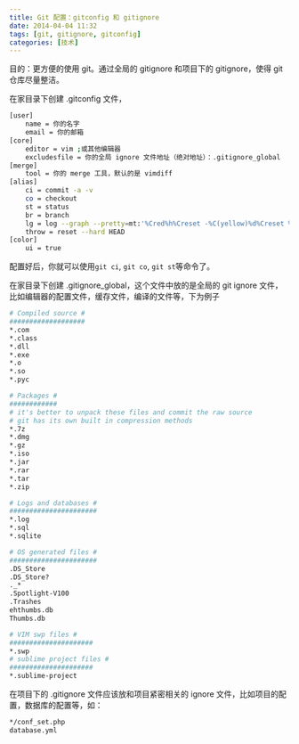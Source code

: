 ```yaml
---
title: Git 配置：gitconfig 和 gitignore
date: 2014-04-04 11:32
tags: [git, gitignore, gitconfig] 
categories: [技术]
---
```


目的：更方便的使用 git。通过全局的 gitignore 和项目下的 gitignore，使得 git 仓库尽量整洁。

<!--more-->

在家目录下创建 .gitconfig 文件，

~~~ bash
[user]
	name = 你的名字
	email = 你的邮箱
[core]
    editor = vim ;或其他编辑器
    excludesfile = 你的全局 ignore 文件地址（绝对地址）：.gitignore_global
[merge]
    tool = 你的 merge 工具，默认的是 vimdiff
[alias]
    ci = commit -a -v
    co = checkout
    st = status
    br = branch
    lg = log --graph --pretty=mt:'%Cred%h%Creset -%C(yellow)%d%Creset %s %Cgreen(%cr) %C(bold blue)<%an>%Creset' --abbrev-commit --
    throw = reset --hard HEAD
[color]
    ui = true
~~~

配置好后，你就可以使用`git ci`, `git co`, `git st`等命令了。

在家目录下创建 .gitignore_global，这个文件中放的是全局的 git ignore 文件，比如编辑器的配置文件，缓存文件，编译的文件等，下为例子

~~~ bash
# Compiled source #
###################
*.com
*.class
*.dll
*.exe
*.o
*.so
*.pyc

# Packages #
############
# it's better to unpack these files and commit the raw source
# git has its own built in compression methods
*.7z
*.dmg
*.gz
*.iso
*.jar
*.rar
*.tar
*.zip

# Logs and databases #
######################
*.log
*.sql
*.sqlite

# OS generated files #
######################
.DS_Store
.DS_Store?
._*
.Spotlight-V100
.Trashes
ehthumbs.db
Thumbs.db

# VIM swp files #
#####################
*.swp
# sublime project files #
#####################
*.sublime-project
~~~

在项目下的 .gitignore 文件应该放和项目紧密相关的 ignore 文件，比如项目的配置，数据库的配置等，如：

~~~bash
*/conf_set.php
database.yml
~~~
